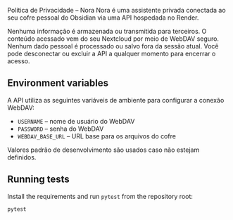 Política de Privacidade – Nora
Nora é uma assistente privada conectada ao seu cofre pessoal do Obsidian via uma API hospedada no Render.

Nenhuma informação é armazenada ou transmitida para terceiros.
O conteúdo acessado vem do seu Nextcloud por meio de WebDAV seguro.
Nenhum dado pessoal é processado ou salvo fora da sessão atual.
Você pode desconectar ou excluir a API a qualquer momento para encerrar o acesso.

## Environment variables

A API utiliza as seguintes variáveis de ambiente para configurar a conexão WebDAV:

- `USERNAME` – nome de usuário do WebDAV
- `PASSWORD` – senha do WebDAV
- `WEBDAV_BASE_URL` – URL base para os arquivos do cofre

Valores padrão de desenvolvimento são usados caso não estejam definidos.

## Running tests

Install the requirements and run `pytest` from the repository root:

```bash
pytest
```
